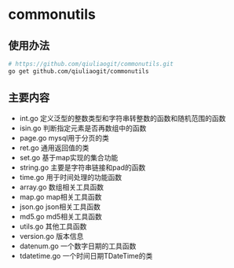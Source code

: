 # commonutils
## 使用办法
```bash
# https://github.com/qiuliaogit/commonutils.git
go get github.com/qiuliaogit/commonutils
```
## 主要内容
- int.go 定义泛型的整数类型和字符串转整数的函数和随机范围的函数
- isin.go 判断指定元素是否再数组中的函数
- page.go mysql用于分页的类
- ret.go 通用返回值的类
- set.go 基于map实现的集合功能
- string.go 主要是字符串链接和pad的函数
- time.go 用于时间处理的功能函数
- array.go 数组相关工具函数
- map.go map相关工具函数
- json.go json相关工具函数
- md5.go md5相关工具函数
- utils.go 其他工具函数
- version.go 版本信息
- datenum.go 一个数字日期的工具函数
- tdatetime.go 一个时间日期TDateTime的类
